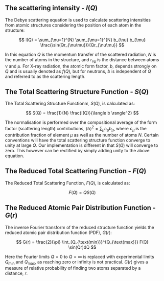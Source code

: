 ## The scattering intensity - $I(Q)$

The Debye scattering equation is used to calculate scattering intensities from atomic structures considering the position of each atom in the structure:

$$
I(Q) = \sum_{\nu=1}^{N} \sum_{\mu=1}^{N} b_{\nu} b_{\mu} \frac{\sin(Qr_{\nu\mu})}{Qr_{\nu\mu}}
$$

In this equation $Q$ is the momentum transfer of the scattered radiation, $N$ is the number of atoms in the structure, and $r_{\nu\mu}$ is the distance between atoms $\nu$ and $\mu$. For X-ray radiation, the atomic form factor, $b$, depends strongly on $Q$ and is usually denoted as $f(Q)$, but for neutrons, $b$ is independent of $Q$ and referred to as the scattering length.

## The Total Scattering Structure Function - $S(Q)$

The Total Scattering Structure Functionm, $S(Q)$, is calculated as:

$$
S(Q) = \frac{1}{N} \frac{I(Q)}{\langle b \rangle^2}
$$

The normalisation is performed over the compositional average of the form factor (scattering length) contributions, $\langle b \rangle^2 = \sum_µ c_µ b_µ$, where $c_µ$ is the contribution fraction of element $µ$ as well as the number of atoms $N$. Certain conventions will have the total scattering structure function converge to unity at large $Q$. Our implementation is different in that $S(Q)$ will converge to zero. This however can be rectified by simply adding unity to the above equation.

## The Reduced Total Scattering Function - $F(Q)$

The Reduced Total Scattering Function, $F(Q)$, is calculated as:

$$
F(Q) = Q S(Q)
$$

## The Reduced Atomic Pair Distribution Function - $G(r)$

The inverse Fourier transform of the reduced structure function yields the reduced atomic pair distribution function (PDF), $G(r)$:

$$
G(r) = \frac{2}{\pi} \int_{Q_{\text{min}}}^{Q_{\text{max}}} F(Q) \sin(Qr)dQ
$$

Here the Fourier limits $Q=0$ to $Q=\infty$ is replaced with experimental limits $Q_{\text{min}}$ and $Q_{\text{max}}$, as reaching zero or infinity is not practical. $G(r)$ gives a measure of relative probability of finding two atoms separated by a distance, $r$.

